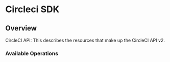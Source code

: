 # Circleci SDK


## Overview

CircleCI API: This describes the resources that make up the CircleCI API v2.

### Available Operations

